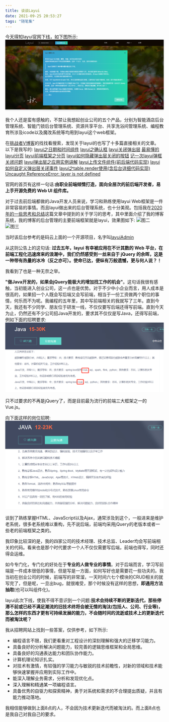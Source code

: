 ```yaml
---
title: 谈谈Layui
date: 2021-09-25 20:53:27
tags: "随笔集"
---
```


今天得知layui官网下线，如下图所示:
![图一](谈谈Layui/01.png)

我个人还是蛮有感触的，不禁让我想起创业公司的五个产品，分别为智能酒店后台管理系统、智能门锁后台管理系统、资源共享平台、共享洗浴间管理系统、编程教育所涉及icode以及魔改系统等均用到layui这个web框架。
<!--more-->
在[挑战者V博客](https://www.cnblogs.com/youcong/)的找找看搜索，发现关于layui的也写了十多篇直接相关的文章。
以下是我写的:
[layui之日期和时间组件](https://www.cnblogs.com/youcong/p/10667039.html)
[layui之确认框](https://www.cnblogs.com/youcong/p/10657272.html)
[layui关闭弹出层](https://www.cnblogs.com/youcong/p/10371988.html)
[最易懂的layui分页](https://www.cnblogs.com/youcong/p/9296424.html)
[layui前端框架之分页](https://www.cnblogs.com/youcong/p/8326002.html)
[layui如何隐藏弹出层关闭的按钮](https://www.cnblogs.com/youcong/p/11070329.html)
[记一次layui弹框关闭问题](https://www.cnblogs.com/youcong/p/10657263.html)
[layui弹出层之应用实例讲解](https://www.cnblogs.com/youcong/p/9325620.html)
[layui上传文件组件(前后端代码实现)](https://www.cnblogs.com/youcong/p/11440639.html)
[layui如何自定义弹出层关闭事件](https://www.cnblogs.com/youcong/p/11070332.html)
[layui之table.render使用(含后台详细代码实现)](https://www.cnblogs.com/youcong/p/11342366.html)
[Uncaught ReferenceError: layer is not defined](https://www.cnblogs.com/youcong/p/10575270.html)

官网的首页有这样一句话:**由职业前端倾情打造，面向全层次的前后端开发者，易上手开源免费的 Web UI 组件库。**

对于过去前后端都做的Java开发人员来说，学习和熟练使用layui Web框架是一件非常容易的事情。而且layui做出来的后台管理系统，也十分美观。包括我在[2020年的一些思考和总结](https://youcongtech.com/2020/10/07/2020%E5%B9%B4%E7%9A%84%E4%B8%80%E4%BA%9B%E6%80%9D%E8%80%83%E5%92%8C%E6%80%BB%E7%BB%93/)这篇文章中提到的关于学习的思考，其中里面介绍了我的博客系统，我的博客的后台管理的主要前端框架就是layui，效果图如下:
![图二](https://youcongtech.com/2020/10/07/2020%E5%B9%B4%E7%9A%84%E4%B8%80%E4%BA%9B%E6%80%9D%E8%80%83%E5%92%8C%E6%80%BB%E7%BB%93/03.png)
![图三](https://youcongtech.com/2020/10/07/2020%E5%B9%B4%E7%9A%84%E4%B8%80%E4%BA%9B%E6%80%9D%E8%80%83%E5%92%8C%E6%80%BB%E7%BB%93/04.png)

当时该后台参考的是码云上面的一个开源项目，名字叫[layuiAdmin](https://gitee.com/thans/layuiAdmin)

从这则公告上的这句话:
**过去五年，layui 有幸被应用在不计其数的 Web 平台，在前端工程化迅速席来的浪潮中，我们仍然感受到一丝来自于 jQuery 的余晖，这是一种带有热量的冰冷（反之亦可）。使命已达，便纵有万般遗憾，更与何人说？！**

我看到了也是一种无奈之举。

**"做Java开发的，如果会jQuery能极大的增加找工作的机会"**。这句话我很有感触，当初能进入创业公司，这一点也是优势。对于不少中小企业而言，用人成本是很高的，如果招一个人既会写后端又会写前端，相当于一份工资做两个职位的事情，何乐而不为呢。我编程的五年里，其中写前端相关的我就写了三年。直到今天，我还有不少同学、朋友位于研发一线，不仅仅要写后端还得写前端。直到今天为止，仍然还有不少公司招Java开发的，要求其不仅仅是写Java，还得写前端，例如下面的招聘要求:
![图四](谈谈Layui/03.png)

只不过要求的不再是jQuery了，而是目前最为流行的前端三大框架之一的Vue.js。

向下面这样的岗位招聘:
![图五](谈谈Layui/04.png)

谈到了熟练掌握HTML、JavaScript以及Ajax，通常涉及到这个，一般进来是维护老系统，很多老系统难以重构，先不说后端，前端均采用jQuery的老版本或者一些老的前端框架之类的。

我印象比较深的是，我的四家公司的技术经理、技术总监、Leader均会写前端相关的代码。看来也是那个时代要求一个人不仅仅需要写后端，前端也得写，同时还得会运维。

如今专门化，专门化的好处在于**专业的人做专业的事情**。对于后端而言，学习写前端是一件成本很低的事情，但是写是一方面，如何写好也是需要花一些功夫的。我当初在创业公司的时候，前端写的非常溜，一天时间六七个模块的CRUD相关的就写完了，但是呢，一旦出bug，就很难受，那个时候没有这样的思想，**即通用方法抽取**(也可以叫组件化)。

layui此次下线，使我不得不意识到一个问题:**技术会持续不断的更新迭代，那些停滞不前或已经不满足潮流的旧技术终将会被无情的淘汰(包括人、公司、行业等)，那么怎样的东西才更有可持续发展的能力，不会随时间的流逝或技术上的更新迭代而被淘汰呢？**

我从招聘网站上找到一些答案，仅供参考，如下所示:

- 编程语言不限，我们更看重对工程设计的深刻理解和强大的迁移学习能力。
- 具备良好的分析解决问题能力，较完善的逻辑思维框架和全局思维。
- 具备良好的沟通表达能力和团队协作能力。
- 计算机理论知识扎实。
- 对技术有激情，有较强的学习能力与敏锐的技术前瞻性，对新的领域和技术能够快速掌握并应用到实际工作中。
- 能深入理解业务需求，分析和发现优化点。
- 深入理解和精通某一项编程语言。
- 具备优秀的自驱力和探索精神，勇于对系统和需求的不合理提出质疑，并且有能力推动落地。

我相信能够做到上面8点的人，不会因为技术更新迭代而被淘汰的。而上面8点也是我自己对我自己的要求。


